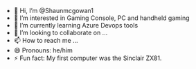 - 👋 Hi, I’m @Shaunmcgowan1
- 👀 I’m interested in Gaming Console, PC and handheld gaming
- 🌱 I’m currently learning Azure Devops tools
- 💞️ I’m looking to collaborate on ...
- 📫 How to reach me ...
- 😄 Pronouns: he/him
- ⚡ Fun fact: My first computer was the Sinclair ZX81. 

<!---
Shaunmcgowan1/Shaunmcgowan1 is a ✨ special ✨ repository because its `README.md` (this file) appears on your GitHub profile.
You can click the Preview link to take a look at your changes.
--->
